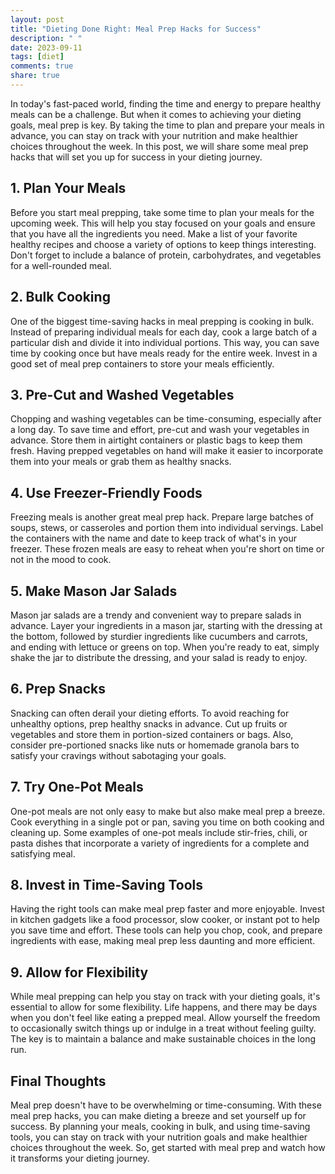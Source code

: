 ```yaml
---
layout: post
title: "Dieting Done Right: Meal Prep Hacks for Success"
description: " "
date: 2023-09-11
tags: [diet]
comments: true
share: true
---
```


In today's fast-paced world, finding the time and energy to prepare healthy meals can be a challenge. But when it comes to achieving your dieting goals, meal prep is key. By taking the time to plan and prepare your meals in advance, you can stay on track with your nutrition and make healthier choices throughout the week. In this post, we will share some meal prep hacks that will set you up for success in your dieting journey.

## **1. Plan Your Meals** ##
Before you start meal prepping, take some time to plan your meals for the upcoming week. This will help you stay focused on your goals and ensure that you have all the ingredients you need. Make a list of your favorite healthy recipes and choose a variety of options to keep things interesting. Don't forget to include a balance of protein, carbohydrates, and vegetables for a well-rounded meal.

## 2. **Bulk Cooking** ##
One of the biggest time-saving hacks in meal prepping is cooking in bulk. Instead of preparing individual meals for each day, cook a large batch of a particular dish and divide it into individual portions. This way, you can save time by cooking once but have meals ready for the entire week. Invest in a good set of meal prep containers to store your meals efficiently.

## 3. **Pre-Cut and Washed Vegetables** ##
Chopping and washing vegetables can be time-consuming, especially after a long day. To save time and effort, pre-cut and wash your vegetables in advance. Store them in airtight containers or plastic bags to keep them fresh. Having prepped vegetables on hand will make it easier to incorporate them into your meals or grab them as healthy snacks.

## 4. **Use Freezer-Friendly Foods** ## 
Freezing meals is another great meal prep hack. Prepare large batches of soups, stews, or casseroles and portion them into individual servings. Label the containers with the name and date to keep track of what's in your freezer. These frozen meals are easy to reheat when you're short on time or not in the mood to cook. 

## 5. **Make Mason Jar Salads** ## 
Mason jar salads are a trendy and convenient way to prepare salads in advance. Layer your ingredients in a mason jar, starting with the dressing at the bottom, followed by sturdier ingredients like cucumbers and carrots, and ending with lettuce or greens on top. When you're ready to eat, simply shake the jar to distribute the dressing, and your salad is ready to enjoy.

## 6. **Prep Snacks** ##
Snacking can often derail your dieting efforts. To avoid reaching for unhealthy options, prep healthy snacks in advance. Cut up fruits or vegetables and store them in portion-sized containers or bags. Also, consider pre-portioned snacks like nuts or homemade granola bars to satisfy your cravings without sabotaging your goals.

## 7. **Try One-Pot Meals** ## 
One-pot meals are not only easy to make but also make meal prep a breeze. Cook everything in a single pot or pan, saving you time on both cooking and cleaning up. Some examples of one-pot meals include stir-fries, chili, or pasta dishes that incorporate a variety of ingredients for a complete and satisfying meal.

## 8. **Invest in Time-Saving Tools** ##
Having the right tools can make meal prep faster and more enjoyable. Invest in kitchen gadgets like a food processor, slow cooker, or instant pot to help you save time and effort. These tools can help you chop, cook, and prepare ingredients with ease, making meal prep less daunting and more efficient.

## 9. **Allow for Flexibility** ##
While meal prepping can help you stay on track with your dieting goals, it's essential to allow for some flexibility. Life happens, and there may be days when you don't feel like eating a prepped meal. Allow yourself the freedom to occasionally switch things up or indulge in a treat without feeling guilty. The key is to maintain a balance and make sustainable choices in the long run.

## **Final Thoughts** ##
Meal prep doesn't have to be overwhelming or time-consuming. With these meal prep hacks, you can make dieting a breeze and set yourself up for success. By planning your meals, cooking in bulk, and using time-saving tools, you can stay on track with your nutrition goals and make healthier choices throughout the week. So, get started with meal prep and watch how it transforms your dieting journey.